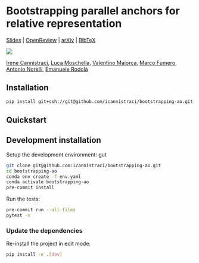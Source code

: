 # Bootstrapping parallel anchors for relative representation

[Slides](https://icannistraci.github.io/ao-presentation/) |
[OpenReview](https://openreview.net/forum?id=VBuUL2IWlq) |
[arXiv](https://arxiv.org/abs/2303.00721) |
[BibTeX](#bibtex)

<!-- <p align="center">
    <img alt="NN Template" src="./assets/teaser.gif">
</p> -->
![](./assets/teaser.gif)

[Irene Cannistraci](https://irene.cannistraci.dev/),
[Luca Moschella](https://luca.moschella.dev/),
[Valentino Maiorca](https://gladia.di.uniroma1.it/authors/maiorca/),
[Marco Fumero](https://gladia.di.uniroma1.it/authors/fumero/),
[Antonio Norelli](https://noranta4.com/),
[Emanuele Rodolà](https://gladia.di.uniroma1.it/authors/rodola/)

## Installation

```bash
pip install git+ssh://git@github.com/icannistraci/bootstrapping-ao.git
```


## Quickstart

[comment]: <> (> Fill me!)


## Development installation

Setup the development environment:
gut
```bash
git clone git@github.com:icannistraci/bootstrapping-ao.git
cd bootstrapping-ao
conda env create -f env.yaml
conda activate bootstrapping-ao
pre-commit install
```

Run the tests:

```bash
pre-commit run --all-files
pytest -v
```


### Update the dependencies

Re-install the project in edit mode:

```bash
pip install -e .[dev]
```
